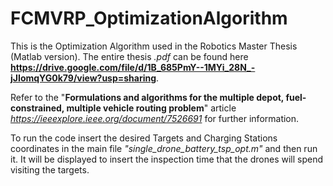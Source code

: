 # FCMVRP_OptimizationAlgorithm

This is the Optimization Algorithm used in the Robotics Master Thesis (Matlab version). The entire thesis *.pdf* can be found here
**https://drive.google.com/file/d/1B_685PmY--1MYi_28N_-jJIomqYG0k79/view?usp=sharing**.

Refer to the "**Formulations and algorithms for the multiple depot, fuel-constrained, multiple vehicle routing problem**" article *https://ieeexplore.ieee.org/document/7526691* for further information.

 To run the code insert the desired Targets and Charging Stations coordinates in the main file *"single_drone_battery_tsp_opt.m"* and then run it.
 It will be displayed to insert the inspection time that the drones will spend visiting the targets.

